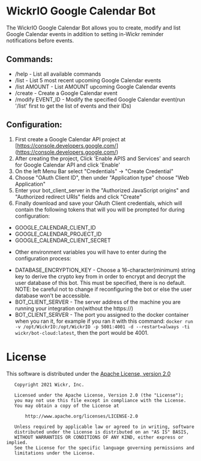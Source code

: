 # WickrIO Google Calendar Bot

The WickrIO Google Calendar Bot allows you to create, modify and list Google Calendar events in addition to setting in-Wickr reminder notifications before events.

## Commands:

- /help - List all available commands
- /list - List 5 most recent upcoming Google Calendar events
- /list AMOUNT - List AMOUNT upcoming Google Calendar events
- /create - Create a Google Calendar event
- /modify EVENT_ID - Modify the specified Google Calendar event(run '/list' first to get the list of events and their IDs)


## Configuration:

1. First create a Google Calendar API project at [https://console.developers.google.com/] (https://console.developers.google.com/)
2. After creating the project, Click 'Enable APIS and Services' and search for Google Calendar API and click 'Enable'
3. On the left Menu Bar select "Credentials" -> "Create Credential"
4. Choose "OAuth Client ID", then under "Application type" choose "Web Application"
5. Enter your bot_client_server in the "Authorized JavaScript origins" and "Authorized redirect URIs" fields and click "Create"
6. Finally download and save your OAuth Client credentials, which will contain the following tokens that will you will be prompted for during configuration:

- GOOGLE_CALENDAR_CLIENT_ID
- GOOGLE_CALENDAR_PROJECT_ID
- GOOGLE_CALENDAR_CLIENT_SECRET

* Other environment variables you will have to enter during the configuration process:
- DATABASE_ENCRYPTION_KEY - Choose a 16-character(minimum) string key to derive the crypto key from in order to encrypt and decrypt the user database of this bot. This must be specified, there is no default. NOTE: be careful not to change if reconfiguring the bot or else the user database won't be accessible.
- BOT_CLIENT_SERVER - The server address of the machine you are running your integration on(without the https://)
- BOT_CLIENT_SERVER - The port you assigned to the docker container when you ran it, for example if you ran it with this command: `docker run -v /opt/WickrIO:/opt/WickrIO -p 5001:4001 -d --restart=always -ti wickr/bot-cloud:latest`, then the port would be 4001.

# License

This software is distributed under the [Apache License, version 2.0](https://www.apache.org/licenses/LICENSE-2.0.html)

```
   Copyright 2021 Wickr, Inc.

   Licensed under the Apache License, Version 2.0 (the "License");
   you may not use this file except in compliance with the License.
   You may obtain a copy of the License at

       http://www.apache.org/licenses/LICENSE-2.0

   Unless required by applicable law or agreed to in writing, software
   distributed under the License is distributed on an "AS IS" BASIS,
   WITHOUT WARRANTIES OR CONDITIONS OF ANY KIND, either express or implied.
   See the License for the specific language governing permissions and
   limitations under the License.
```
